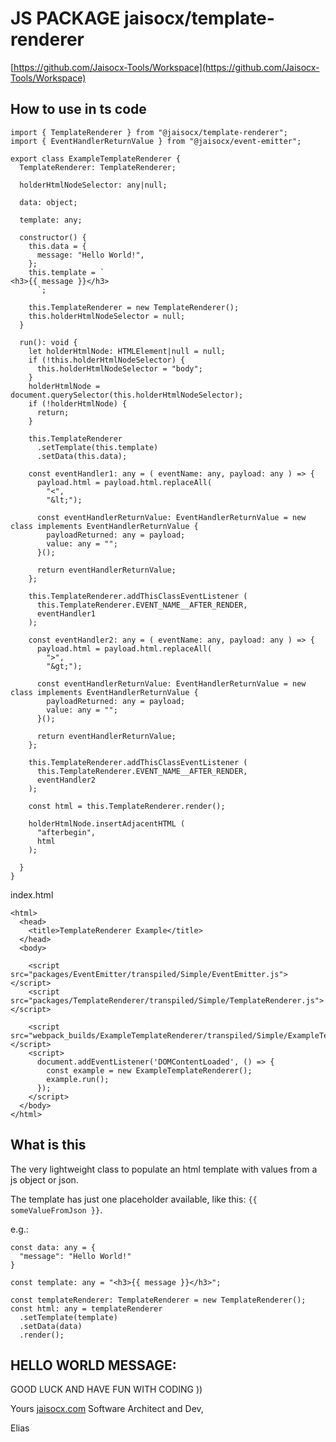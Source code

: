 # JS PACKAGE jaisocx/template-renderer


[https://github.com/Jaisocx-Tools/Workspace](https://github.com/Jaisocx-Tools/Workspace)

## How to use in ts code

```
import { TemplateRenderer } from "@jaisocx/template-renderer";
import { EventHandlerReturnValue } from "@jaisocx/event-emitter";

export class ExampleTemplateRenderer {
  TemplateRenderer: TemplateRenderer;

  holderHtmlNodeSelector: any|null;

  data: object;

  template: any;

  constructor() {
    this.data = {
      message: "Hello World!",
    };
    this.template = `
<h3>{{ message }}</h3>      
      `;

    this.TemplateRenderer = new TemplateRenderer();
    this.holderHtmlNodeSelector = null;
  }

  run(): void {
    let holderHtmlNode: HTMLElement|null = null;
    if (!this.holderHtmlNodeSelector) {
      this.holderHtmlNodeSelector = "body";
    }
    holderHtmlNode = document.querySelector(this.holderHtmlNodeSelector);
    if (!holderHtmlNode) {
      return;
    }

    this.TemplateRenderer
      .setTemplate(this.template)
      .setData(this.data);

    const eventHandler1: any = ( eventName: any, payload: any ) => {
      payload.html = payload.html.replaceAll(
        "<", 
        "&lt;");
  
      const eventHandlerReturnValue: EventHandlerReturnValue = new class implements EventHandlerReturnValue {
        payloadReturned: any = payload;
        value: any = "";
      }();
  
      return eventHandlerReturnValue;
    };
  
    this.TemplateRenderer.addThisClassEventListener (
      this.TemplateRenderer.EVENT_NAME__AFTER_RENDER,
      eventHandler1
    );

    const eventHandler2: any = ( eventName: any, payload: any ) => {
      payload.html = payload.html.replaceAll(
        ">", 
        "&gt;");

      const eventHandlerReturnValue: EventHandlerReturnValue = new class implements EventHandlerReturnValue {
        payloadReturned: any = payload;
        value: any = "";
      }();

      return eventHandlerReturnValue;
    };

    this.TemplateRenderer.addThisClassEventListener (
      this.TemplateRenderer.EVENT_NAME__AFTER_RENDER,
      eventHandler2
    );

    const html = this.TemplateRenderer.render();

    holderHtmlNode.insertAdjacentHTML (
      "afterbegin",
      html
    );

  }
}

```

index.html

```
<html>
  <head>
    <title>TemplateRenderer Example</title>
  </head>
  <body>

    <script src="packages/EventEmitter/transpiled/Simple/EventEmitter.js"></script>
    <script src="packages/TemplateRenderer/transpiled/Simple/TemplateRenderer.js"></script>
  
    <script src="webpack_builds/ExampleTemplateRenderer/transpiled/Simple/ExampleTemplateRenderer.js"></script>
    <script>
      document.addEventListener('DOMContentLoaded', () => {
        const example = new ExampleTemplateRenderer();
        example.run();
      });
    </script>
  </body>
</html>
```


## What is this

The very lightweight class to populate an html template with values from a js object or json.

The template has just one placeholder available, like this: `{{ someValueFromJson }}`.

e.g.:
```
const data: any = {
  "message": "Hello World!"
}

const template: any = "<h3>{{ message }}</h3>";

const templateRenderer: TemplateRenderer = new TemplateRenderer();
const html: any = templateRenderer
  .setTemplate(template)
  .setData(data)
  .render();

```



## HELLO WORLD MESSAGE:

GOOD LUCK AND HAVE FUN WITH CODING ))


Yours [jaisocx.com](https://jaisocx.com/) Software Architect and Dev,

Elias






